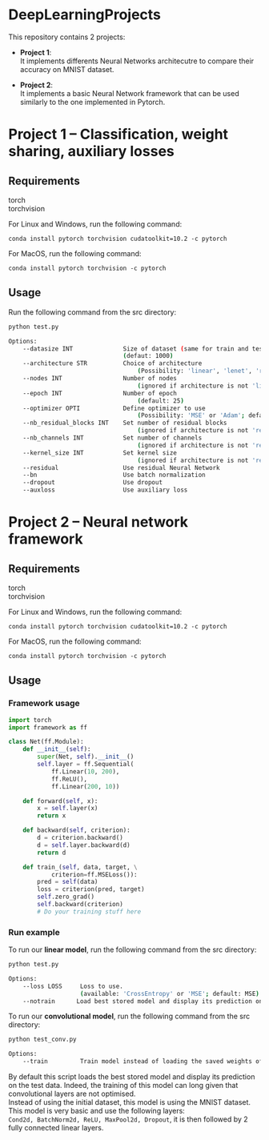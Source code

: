 # DeepLearningProjects

This repository contains 2 projects:
- **Project 1**:  
It implements differents Neural Networks architecutre to compare their accuracy on MNIST dataset.

- **Project 2**:  
It implements a basic Neural Network framework that can be used similarly to the one implemented in Pytorch.

# Project 1 – Classification, weight sharing, auxiliary losses

## Requirements
torch  
torchvision  

For Linux and Windows, run the following command:
```
conda install pytorch torchvision cudatoolkit=10.2 -c pytorch
```
For MacOS, run the following command:
```
conda install pytorch torchvision -c pytorch
```

## Usage
Run the following command from the src directory:
```bash
python test.py

Options:
    --datasize INT              Size of dataset (same for train and test)
                                (defaut: 1000)
    --architecture STR          Choice of architecture
                                    (Possibility: 'linear', 'lenet', 'resnet', 'alexnet'; default: 'resnet')
    --nodes INT                 Number of nodes 
                                    (ignored if architecture is not 'linear'; default: 32)
    --epoch INT                 Number of epoch 
                                    (default: 25)
    --optimizer OPTI            Define optimizer to use
                                    (Possibility: 'MSE' or 'Adam'; default: None)
    --nb_residual_blocks INT    Set number of residual blocks
                                    (ignored if architecture is not 'resnet'; default: 2)
    --nb_channels INT           Set number of channels
                                    (ignored if architecture is not 'resnet'; default: 16)
    --kernel_size INT           Set kernel size
                                    (ignored if architecture is not 'resnet'; default: 7)
    --residual                  Use residual Neural Network
    --bn                        Use batch normalization
    --dropout                   Use dropout
    --auxloss                   Use auxiliary loss
```

# Project 2 – Neural network framework

## Requirements
torch  
torchvision  

For Linux and Windows, run the following command:
```
conda install pytorch torchvision cudatoolkit=10.2 -c pytorch
```
For MacOS, run the following command:
```
conda install pytorch torchvision -c pytorch
```

## Usage
### Framework usage
```python
import torch
import framework as ff

class Net(ff.Module):
    def __init__(self):
        super(Net, self).__init__()
        self.layer = ff.Sequential(
            ff.Linear(10, 200), 
            ff.ReLU(), 
            ff.Linear(200, 10))

    def forward(self, x):
        x = self.layer(x)
        return x

    def backward(self, criterion):
        d = criterion.backward()
        d = self.layer.backward(d)
        return d

    def train_(self, data, target, \
            criterion=ff.MSELoss()):
        pred = self(data)
        loss = criterion(pred, target)
        self.zero_grad()
        self.backward(criterion)
        # Do your training stuff here
```
### Run example
To run our **linear model**, run the following command from the src directory:
```bash
python test.py

Options:
    --loss LOSS     Loss to use.
                    (available: 'CrossEntropy' or 'MSE'; default: MSE)
    --notrain      Load best stored model and display its prediction on the test_data.
```

To run our **convolutional model**, run the following command from the src directory:
```bash
python test_conv.py

Options:
    --train         Train model instead of loading the saved weights of the model.
```
By default this script loads the best stored model and display its prediction on the test data.
Indeed, the training of this model can long given that convolutional layers are not optimised.  
Instead of using the initial dataset, this model is using the MNIST dataset.  
This model is very basic and use the following layers:  
`Cond2d, BatchNorm2d, ReLU, MaxPool2d, Dropout`, it is then followed by 2 fully connected linear layers.
